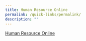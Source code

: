 ```yaml
---
title: Human Resource Online
permalink: /quick-links/permalink/
description: ""
---
```

[Human Resource Online](https://intranet.moe.gov.sg/hronline/Pages/Home.aspx)